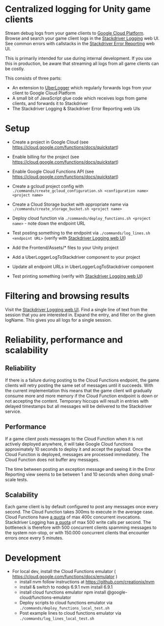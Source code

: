 # Centralized logging for Unity game clients

Stream debug logs from your game clients to [Google Cloud Platform](https://cloud.google.com/). Browse and search your game client logs in the [Stackdriver Logging](https://cloud.google.com/logging/) web UI. See common errors with callstacks in the [Stackdriver Error Reporting](https://cloud.google.com/error-reporting/) web UI.

This is primarily intended for use during internal development. If you use this in production, be aware that streaming all logs from all game clients can be costly.

This consists of three parts:
* An extension to [UberLogger](https://www.github.com/bbbscarter/UberLogger/) which regularly forwards logs from your client to Google Cloud Platform
* A small bit of JavaScript glue code which receives logs from game clients, and forwards it to Stackdriver
* The Stackdriver Logging & Stackdriver Error Reporting web UIs

# Setup

* Create a project in Google Cloud (see https://cloud.google.com/functions/docs/quickstart)
* Enable billing for the project (see https://cloud.google.com/functions/docs/quickstart)
* Enable Google Cloud Functions API (see https://cloud.google.com/functions/docs/quickstart)

* Create a gcloud project config with `./commands/create_gcloud_configuration.sh <configuration name> <project name>`
* Create a Cloud Storage bucket with appropriate name via `./commands/create_storage_bucket.sh <project name>`
* Deploy cloud function via `./commands/deploy_functions.sh <project name>` - note down the endpoint URL
* Test posting something to the endpoint via `./commands/log_lines.sh <endpoint URL>` (verify with [Stackdriver Logging web UI](https://console.cloud.google.com/logs))

* Add the Frontend/Assets/* files to your Unity project
* Add a UberLoggerLogToStackdriver component to your project
* Update all endpoint URLs in UberLoggerLogToStackdriver component
* Test printing something (verify with [Stackdriver Logging web UI](https://console.cloud.google.com/logs))

# Filtering and browsing results

Visit the [Stackdriver Logging web UI](https://console.cloud.google.com/logs). Find a single line of text from the session that you are interested in. Expand the entry, and filter on the given logName. This gives you all logs for a single session.

# Reliability, performance and scalability

## Reliability

If there is a failure during posting to the Cloud Functions endpoint, the game clients will retry posting the same set of messages until it succeeds. With the current implementation this means that the game client will gradually consume more and more memory if the Cloud Function endpoint is down or not accepting the content. Temporary hiccups will result in entries with delayed timestamps but all messages will be delivered to the Stackdriver service.

## Performance

If a game client posts messages to the Cloud Function when it is not actively deployed anywhere, it will take Google Cloud functions approximately 10 seconds to deploy it and accept the payload. Once the Cloud Function is deployed, messages are processed immediately.
The Cloud Function does not buffer any messages.

The time between posting an exception message and seeing it in the Error Reporting view seems to be between 1 and 10 seconds when doing small-scale tests.

## Scalability

Each game client is by default configured to post any messages once every second. The Cloud Function takes 300ms to execute in the average case. Cloud Functions have [a quota](https://cloud.google.com/functions/quotas) of max 400c concurrent invocations. Stackdriver Logging has [a quota](https://cloud.google.com/logging/quota-policy) of max 500 write calls per second. The bottleneck is therefore with 500 concurrent clients spamming messages to the system non-stop, or with 150.000 concurrent clients that encounter errors once every 5 minutes.

# Development

* For local dev, install the Cloud Functions emulator ( https://cloud.google.com/functions/docs/emulator )
  - install nvm
	follow instructions at https://github.com/creationix/nvm
  - install & switch to nodejs 6.9.1
	nvm install 6.9.1
  - install cloud functions emulator
	npm install @google-cloud/functions-emulator
  - Deploy scripts to cloud functions emulator via `./commands/deploy_functions_local_test.sh`
  - Post example lines to cloud functions emulator via `./commands/log_lines_local_test.sh`
